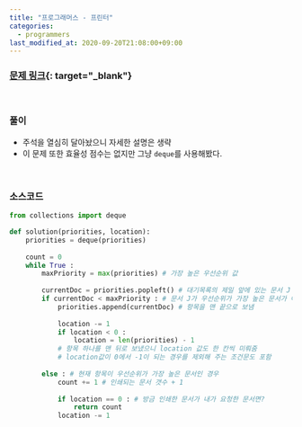 ```yaml
---
title: "프로그래머스 - 프린터"
categories: 
  - programmers
last_modified_at: 2020-09-20T21:08:00+09:00
---
```


### [<u>문제 링크</u>](https://programmers.co.kr/learn/courses/30/lessons/42587){: target="_blank"}
<br/>


### 풀이
- 주석을 열심히 달아놨으니 자세한 설명은 생략
- 이 문제 또한 효율성 점수는 없지만 그냥 `deque`를 사용해봤다.

<br/>

### 소스코드
```python
from collections import deque

def solution(priorities, location):
    priorities = deque(priorities)
    
    count = 0
    while True :
        maxPriority = max(priorities) # 가장 높은 우선순위 값
        
        currentDoc = priorities.popleft() # 대기목록의 제일 앞에 있는 문서 J
        if currentDoc < maxPriority : # 문서 J가 우선순위가 가장 높은 문서가 아니면
            priorities.append(currentDoc) # 항목을 맨 끝으로 보냄
            
            location -= 1
            if location < 0 :
                location = len(priorities) - 1
            # 항목 하나를 맨 뒤로 보냈으니 location 값도 한 칸씩 미뤄줌
            # location값이 0에서 -1이 되는 경우를 제외해 주는 조건문도 포함
            
        else : # 현재 항목이 우선순위가 가장 높은 문서인 경우
            count += 1 # 인쇄되는 문서 갯수 + 1
            
            if location == 0 : # 방금 인쇄한 문서가 내가 요청한 문서면?
                return count
            location -= 1
```